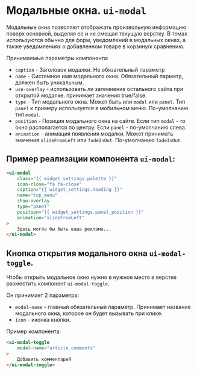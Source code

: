 # Модальные окна. `ui-modal`

Модальные окна позволяют отображать произвольную информацию поверх основной, выделяя ее и не смещая текущую верстку. В темах используются обычно для форм, уведомлений в модальных окнах, а также уведомлениях о добавленном товаре в корзину/к сравнению.

Принимаемые параметры компонента:
- `caption` - Заголовок модалки. Не обязательный параметр
- `name` - Системное имя модального окна. Обязательный парметр, должен быть уникальным.
- `use-overlay` - использовать ли затемнение остального сайта при открытой модалке. принимает значения true/false.
- `type` - Тип модального окна. Может быть или `modal` или `panel`. Тип `panel` к примеру используется в мобильном меню. По-умолчанию тип `modal`.
- `position` - Позиция модального окна на сайте. Если тип `modal` - то окно располагается по центру. Если `panel` - по-умолчанию слева.
- `animation` - анимация появления модалки. Может принимать значения `slideFromLeft` или `fadeInOut`. По-умолчанию `fadeInOut`.

## Пример реализации компонента `ui-modal`:

```html
<ui-modal
	class="{{ widget_settings.palette }}"
	icon-close="fa fa-close"
	caption="{{ widget_settings.heading }}"
	name="top_menu"
	show-overlay
	type="panel"
	position="{{ widget_settings.panel_position }}"
	animation="slideFromLeft"
>
	Здесь могла бы быть ваша реклама...
</ui-modal>
```

## Кнопка открытия модального окна `ui-modal-toggle`.

Чтобы открыть модальное окно нужно в нужное место в верстке разместить компонент `ui-modal-toggle`.

Он принимает 2 параметра:

* `modal-name` - главный обязательный параметр. Принимает название модального окна, которое он будет вызывать при клике.
* `icon` - иконка кнопки.

Пример компонента:

```html
<ui-modal-toggle
	modal-name="article_comments"
>
	Добавить комментарий
</ui-modal-toggle>
```
